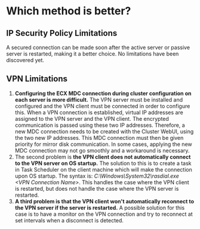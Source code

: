 # Which method is better?
## IP Security Policy Limitations
A secured connection can be made soon after the active server or passive server is restarted, making it a better choice. No limitations have been discovered yet.
## VPN Limitations
01. **Configuring the ECX MDC connection during cluster configuration on each server is more difficult.** The VPN server must be installed and configured and the VPN client must be connected in order to configure this. When a VPN connection is established, virtual IP addresses are assigned to the VPN server and the VPN client. The encrypted communication is passed using these two IP addresses. Therefore, a new MDC connection needs to be created with the Cluster WebUI, using the two new IP addresses. This MDC connection must then be given priority for mirror disk communication. In some cases, applying the new MDC connection may not go smoothly and a workaround is necessary.
02. The second problem is **the VPN client does not automatically connect to the VPN server on OS startup.** The solution to this is to create a task in Task Scheduler on the client machine which will make the connection upon OS startup. The syntax is: *C:\Windows\System32\rasdial.exe \<VPN Connection Name\>*. This handles the case where the VPN client is restarted, but does not handle the case where the VPN server is restarted.
03. **A third problem is that the VPN client won't automatically reconnect to the VPN server if the server is restarted.** A possible solution for this case is to have a monitor on the VPN connection and try to reconnect at set intervals when a disconnect is detected.
